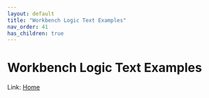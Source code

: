 ```yaml
---
layout: default
title: "Workbench Logic Text Examples"
nav_order: 41
has_children: true
---
```

# Workbench Logic Text Examples
  
Link: [Home](../index) 
  
